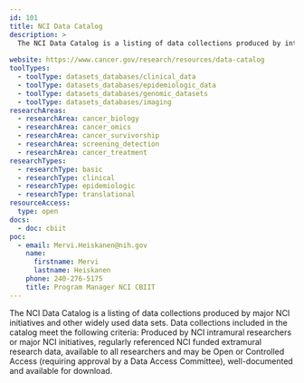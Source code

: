```yaml
---
id: 101
title: NCI Data Catalog
description: >
  The NCI Data Catalog is a listing of data collections produced by intramural researchers or other major NCI initiatives and other widely used data sets. 
  
website: https://www.cancer.gov/research/resources/data-catalog
toolTypes:
  - toolType: datasets_databases/clinical_data
  - toolType: datasets_databases/epidemiologic_data
  - toolType: datasets_databases/genomic_datasets
  - toolType: datasets_databases/imaging
researchAreas:
  - researchArea: cancer_biology
  - researchArea: cancer_omics
  - researchArea: cancer_survivorship
  - researchArea: screening_detection
  - researchArea: cancer_treatment
researchTypes:
  - researchType: basic
  - researchType: clinical
  - researchType: epidemiologic
  - researchType: translational
resourceAccess:
  type: open
docs:
  - doc: cbiit
poc:
  - email: Mervi.Heiskanen@nih.gov
    name:
      firstname: Mervi
      lastname: Heiskanen
    phone: 240-276-5175
    title: Program Manager NCI CBIIT
---
```

The NCI Data Catalog is a listing of data collections produced by major NCI initiatives and other widely used data sets. Data collections included in the catalog meet the following criteria: Produced by NCI intramural researchers or major NCI initiatives, regularly referenced NCI funded extramural research data, available to all researchers and may be Open or Controlled Access (requiring approval by a Data Access Committee), well-documented and available for download.
